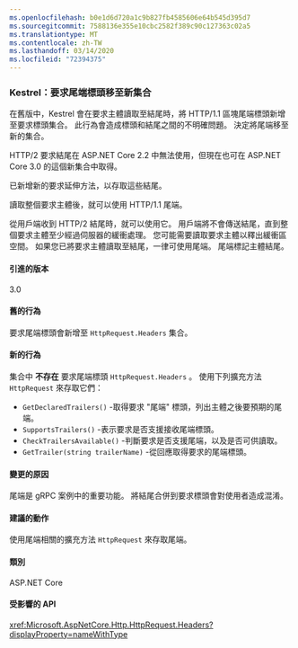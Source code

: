 ```yaml
---
ms.openlocfilehash: b0e1d6d720a1c9b827fb4585606e64b545d395d7
ms.sourcegitcommit: 7588136e355e10cbc2582f389c90c127363c02a5
ms.translationtype: MT
ms.contentlocale: zh-TW
ms.lasthandoff: 03/14/2020
ms.locfileid: "72394375"
---
```

### <a name="kestrel-request-trailer-headers-moved-to-new-collection"></a>Kestrel：要求尾端標頭移至新集合

在舊版中，Kestrel 會在要求主體讀取至結尾時，將 HTTP/1.1 區塊尾端標頭新增至要求標頭集合。 此行為會造成標頭和結尾之間的不明確問題。 決定將尾端移至新的集合。

HTTP/2 要求結尾在 ASP.NET Core 2.2 中無法使用，但現在也可在 ASP.NET Core 3.0 的這個新集合中取得。

已新增新的要求延伸方法，以存取這些結尾。

讀取整個要求主體後，就可以使用 HTTP/1.1 尾端。

從用戶端收到 HTTP/2 結尾時，就可以使用它。 用戶端將不會傳送結尾，直到整個要求主體至少經過伺服器的緩衝處理。 您可能需要讀取要求主體以釋出緩衝區空間。 如果您已將要求主體讀取至結尾，一律可使用尾端。 尾端標記主體結尾。

#### <a name="version-introduced"></a>引進的版本

3.0

#### <a name="old-behavior"></a>舊的行為

要求尾端標頭會新增至 `HttpRequest.Headers` 集合。

#### <a name="new-behavior"></a>新的行為

集合中 **不存在** 要求尾端標頭 `HttpRequest.Headers` 。 使用下列擴充方法 `HttpRequest` 來存取它們：

- `GetDeclaredTrailers()` -取得要求 "尾端" 標頭，列出主體之後要預期的尾端。
- `SupportsTrailers()` -表示要求是否支援接收尾端標頭。
- `CheckTrailersAvailable()` -判斷要求是否支援尾端，以及是否可供讀取。
- `GetTrailer(string trailerName)` -從回應取得要求的尾端標頭。

#### <a name="reason-for-change"></a>變更的原因

尾端是 gRPC 案例中的重要功能。 將結尾合併到要求標頭會對使用者造成混淆。

#### <a name="recommended-action"></a>建議的動作

使用尾端相關的擴充方法 `HttpRequest` 來存取尾端。

#### <a name="category"></a>類別

ASP.NET Core

#### <a name="affected-apis"></a>受影響的 API

<xref:Microsoft.AspNetCore.Http.HttpRequest.Headers?displayProperty=nameWithType>

<!--

#### Affected APIs

`P:Microsoft.AspNetCore.Http.HttpRequest.Headers`

-->
